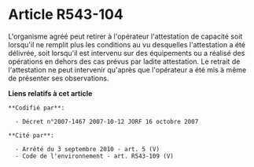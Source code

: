 # Article R543-104

L'organisme agréé peut retirer à l'opérateur l'attestation de capacité soit lorsqu'il ne remplit plus les conditions au vu
desquelles l'attestation a été délivrée, soit lorsqu'il est intervenu sur des équipements ou a réalisé des opérations en
dehors des cas prévus par ladite attestation. Le retrait de l'attestation ne peut intervenir qu'après que l'opérateur a été
mis à même de présenter ses observations.

**Liens relatifs à cet article**

	**Codifié par**:

	  - Décret n°2007-1467 2007-10-12 JORF 16 octobre 2007

	**Cité par**:

	  - Arrêté du 3 septembre 2010 - art. 5 (V)
	  - Code de l'environnement - art. R543-109 (V)
